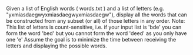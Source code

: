 Given a list of English words ( words.txt ) and a list of letters (e.g.
"yxmiasdaegwyxmiasdaegwyxmiasdaegw"), display all the words that can be constructed from any subset (or
all) of those letters in any order.
Note: This list of letters is count-sensitive, i.e. if your input list is 'bde' you can form the word 'bed' but you
cannot form the word 'deed' as you only have one 'e'
Assume the goal is to minimize the time between receiving the letters and displaying the possible words.